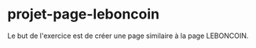 # projet-page-leboncoin

 Le but de l'exercice est de créer une page similaire à la page LEBONCOIN.
